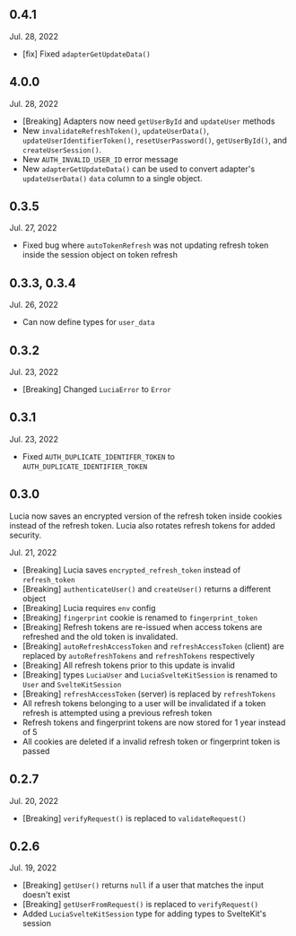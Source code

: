 ## 0.4.1

Jul. 28, 2022

-   [fix] Fixed `adapterGetUpdateData()`

## 4.0.0

Jul. 28, 2022

-   [Breaking] Adapters now need `getUserById` and `updateUser` methods
-   New `invalidateRefreshToken()`, `updateUserData()`, `updateUserIdentifierToken()`, `resetUserPassword()`, `getUserById()`, and `createUserSession()`.
-   New `AUTH_INVALID_USER_ID` error message
-   New `adapterGetUpdateData()` can be used to convert adapter's `updateUserData()` `data` column to a single object.

## 0.3.5

Jul. 27, 2022

-   Fixed bug where `autoTokenRefresh` was not updating refresh token inside the session object on token refresh

## 0.3.3, 0.3.4

Jul. 26, 2022

-   Can now define types for `user_data`

## 0.3.2

Jul. 23, 2022

-   [Breaking] Changed `LuciaError` to `Error`

## 0.3.1

Jul. 23, 2022

-   Fixed `AUTH_DUPLICATE_IDENTIFER_TOKEN` to `AUTH_DUPLICATE_IDENTIFIER_TOKEN`

## 0.3.0

Lucia now saves an encrypted version of the refresh token inside cookies instead of the refresh token. Lucia also rotates refresh tokens for added security.

Jul. 21, 2022

-   [Breaking] Lucia saves `encrypted_refresh_token` instead of `refresh_token`
-   [Breaking] `authenticateUser()` and `createUser()` returns a different object
-   [Breaking] Lucia requires `env` config
-   [Breaking] `fingerprint` cookie is renamed to `fingerprint_token`
-   [Breaking] Refresh tokens are re-issued when access tokens are refreshed and the old token is invalidated.
-   [Breaking] `autoRefreshAccessToken` and `refreshAccessToken` (client) are replaced by `autoRefreshTokens` and `refreshTokens` respectively
-   [Breaking] All refresh tokens prior to this update is invalid
-   [Breaking] types `LuciaUser` and `LuciaSvelteKitSession` is renamed to `User` and `SvelteKitSession`
-   [Breaking] `refreshAccessToken` (server) is replaced by `refreshTokens`
-   All refresh tokens belonging to a user will be invalidated if a token refresh is attempted using a previous refresh token
-   Refresh tokens and fingerprint tokens are now stored for 1 year instead of 5
-   All cookies are deleted if a invalid refresh token or fingerprint token is passed

## 0.2.7

Jul. 20, 2022

-   [Breaking] `verifyRequest()` is replaced to `validateRequest()`

## 0.2.6

Jul. 19, 2022

-   [Breaking] `getUser()` returns `null` if a user that matches the input doesn't exist
-   [Breaking] `getUserFromRequest()` is replaced to `verifyRequest()`
-   Added `LuciaSvelteKitSession` type for adding types to SvelteKit's session
